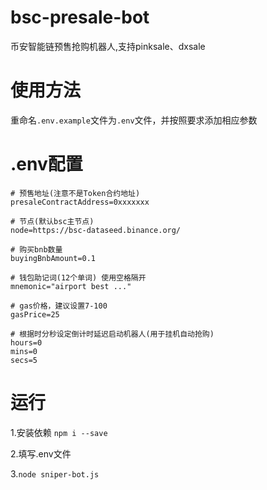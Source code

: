 # bsc-presale-bot
币安智能链预售抢购机器人,支持pinksale、dxsale

# 使用方法
重命名`.env.example`文件为`.env`文件，并按照要求添加相应参数

# .env配置
```
# 预售地址(注意不是Token合约地址)
presaleContractAddress=0xxxxxxx

# 节点(默认bsc主节点)
node=https://bsc-dataseed.binance.org/

# 购买bnb数量
buyingBnbAmount=0.1

# 钱包助记词(12个单词) 使用空格隔开
mnemonic="airport best ..."

# gas价格，建议设置7-100
gasPrice=25

# 根据时分秒设定倒计时延迟启动机器人(用于挂机自动抢购)
hours=0
mins=0
secs=5

```

# 运行
1.安装依赖
`npm i --save`

2.填写.env文件

3.`node sniper-bot.js`


